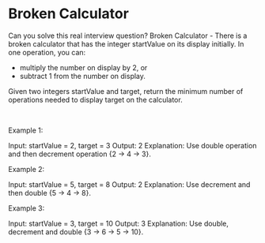 # Broken Calculator

Can you solve this real interview question? Broken Calculator - There is a broken calculator that has the integer startValue on its display initially. In one operation, you can:

 * multiply the number on display by 2, or
 * subtract 1 from the number on display.

Given two integers startValue and target, return the minimum number of operations needed to display target on the calculator.

 

Example 1:


Input: startValue = 2, target = 3
Output: 2
Explanation: Use double operation and then decrement operation {2 -> 4 -> 3}.


Example 2:


Input: startValue = 5, target = 8
Output: 2
Explanation: Use decrement and then double {5 -> 4 -> 8}.


Example 3:


Input: startValue = 3, target = 10
Output: 3
Explanation: Use double, decrement and double {3 -> 6 -> 5 -> 10}.